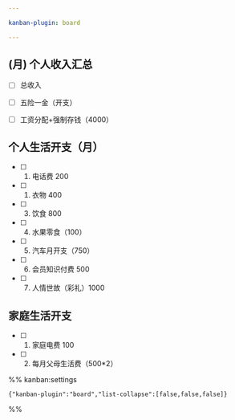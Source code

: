 ```yaml
---

kanban-plugin: board

---
```


## (月) 个人收入汇总

- [ ] 总收入
- [ ] 五险一金（开支）
- [ ] 工资分配+强制存钱（4000）


## 个人生活开支（月）

- [ ] 1. 电话费 200
- [ ] 1. 衣物 400
- [ ] 3. 饮食 800
- [ ] 4. 水果零食（100）
- [ ] 5. 汽车月开支（750）
- [ ] 6. 会员知识付费 500
- [ ] 7. 人情世故（彩礼）1000


## 家庭生活开支

- [ ] 1. 家庭电费 100
- [ ] 2. 每月父母生活费（500*2）




%% kanban:settings
```
{"kanban-plugin":"board","list-collapse":[false,false,false]}
```
%%